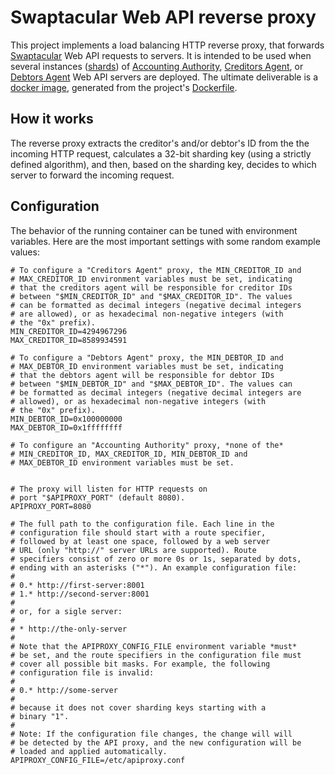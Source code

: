 Swaptacular Web API reverse proxy
=================================

This project implements a load balancing HTTP reverse proxy, that forwards
[Swaptacular] Web API requests to servers. It is intended to be used when
several instances ([shards]) of [Accounting Authority], [Creditors Agent],
or [Debtors Agent] Web API servers are deployed. The ultimate deliverable is
a [docker image], generated from the project's
[Dockerfile](../master/Dockerfile).


How it works
------------

The reverse proxy extracts the creditor's and/or debtor's ID from the the
incoming HTTP request, calculates a 32-bit sharding key (using a strictly
defined algorithm), and then, based on the sharding key, decides to which
server to forward the incoming request.


Configuration
-------------

The behavior of the running container can be tuned with environment
variables. Here are the most important settings with some random example
values:

```shell
# To configure a "Creditors Agent" proxy, the MIN_CREDITOR_ID and
# MAX_CREDITOR_ID environment variables must be set, indicating
# that the creditors agent will be responsible for creditor IDs
# between "$MIN_CREDITOR_ID" and "$MAX_CREDITOR_ID". The values
# can be formatted as decimal integers (negative decimal integers
# are allowed), or as hexadecimal non-negative integers (with
# the "0x" prefix).
MIN_CREDITOR_ID=4294967296
MAX_CREDITOR_ID=8589934591

# To configure a "Debtors Agent" proxy, the MIN_DEBTOR_ID and
# MAX_DEBTOR_ID environment variables must be set, indicating
# that the debtors agent will be responsible for debtor IDs
# between "$MIN_DEBTOR_ID" and "$MAX_DEBTOR_ID". The values can
# be formatted as decimal integers (negative decimal integers are
# allowed), or as hexadecimal non-negative integers (with
# the "0x" prefix).
MIN_DEBTOR_ID=0x100000000
MAX_DEBTOR_ID=0x1ffffffff

# To configure an "Accounting Authority" proxy, *none of the*
# MIN_CREDITOR_ID, MAX_CREDITOR_ID, MIN_DEBTOR_ID and
# MAX_DEBTOR_ID environment variables must be set.


# The proxy will listen for HTTP requests on
# port "$APIPROXY_PORT" (default 8080).
APIPROXY_PORT=8080

# The full path to the configuration file. Each line in the
# configuration file should start with a route specifier,
# followed by at least one space, followed by a web server
# URL (only "http://" server URLs are supported). Route
# specifiers consist of zero or more 0s or 1s, separated by dots,
# ending with an asterisks ("*"). An example configuration file:
#
# 0.* http://first-server:8001
# 1.* http://second-server:8001
#
# or, for a sigle server:
#
# * http://the-only-server
#
# Note that the APIPROXY_CONFIG_FILE environment variable *must*
# be set, and the route specifiers in the configuration file must
# cover all possible bit masks. For example, the following
# configuration file is invalid:
#
# 0.* http://some-server
#
# because it does not cover sharding keys starting with a
# binary "1".
#
# Note: If the configuration file changes, the change will will
# be detected by the API proxy, and the new configuration will be
# loaded and applied automatically.
APIPROXY_CONFIG_FILE=/etc/apiproxy.conf
```


[Swaptacular]: https://swaptacular.github.io/overview
[docker image]: https://www.geeksforgeeks.org/what-is-docker-images/
[shards]: https://en.wikipedia.org/wiki/Shard_(database_architecture)
[Accounting Authority]: https://github.com/swaptacular/swpt_accounts
[Creditors Agent]: https://github.com/swaptacular/swpt_creditors
[Debtors Agent]: https://github.com/swaptacular/swpt_debtors

